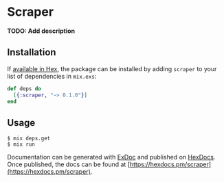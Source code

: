 # Scraper

**TODO: Add description**

## Installation

If [available in Hex](https://hex.pm/docs/publish), the package can be installed
by adding `scraper` to your list of dependencies in `mix.exs`:

```elixir
def deps do
  [{:scraper, "~> 0.1.0"}]
end
```

## Usage
```shell
$ mix deps.get
$ mix run
```

Documentation can be generated with [ExDoc](https://github.com/elixir-lang/ex_doc)
and published on [HexDocs](https://hexdocs.pm). Once published, the docs can
be found at [https://hexdocs.pm/scraper](https://hexdocs.pm/scraper).

